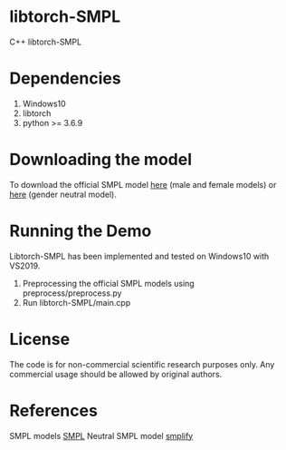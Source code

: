 # libtorch-SMPL
C++ libtorch-SMPL

# Dependencies
  1. Windows10
  2. libtorch
  3. python >= 3.6.9

# Downloading the model
  To download the official SMPL model [here](https://smpl.is.tue.mpg.de/) (male and female models) or [here](http://smplify.is.tue.mpg.de/) (gender neutral model).

# Running the Demo
Libtorch-SMPL has been implemented and tested on Windows10 with VS2019.
  1. Preprocessing the official SMPL models using preprocess/preprocess.py
  2. Run libtorch-SMPL/main.cpp

# License
The code is for non-commercial scientific research purposes only. Any commercial usage should be allowed by original authors.

# References
SMPL models [SMPL](https://smpl.is.tue.mpg.de/)
Neutral SMPL model [smplify](http://smplify.is.tue.mpg.de/)
